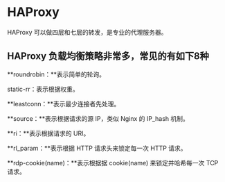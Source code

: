 # HAProxy

HAProxy 可以做四层和七层的转发，是专业的代理服务器。

## HAProxy 负载均衡策略非常多，常见的有如下8种
**roundrobin：**表示简单的轮询。

static-rr：表示根据权重。

**leastconn：**表示最少连接者先处理。

**source：**表示根据请求的源 IP，类似 Nginx 的 IP_hash 机制。

**ri：**表示根据请求的 URI。

**rl_param：**表示根据 HTTP 请求头来锁定每一次 HTTP 请求。

**rdp-cookie(name)：**表示根据据 cookie(name) 来锁定并哈希每一次 TCP 请求。
